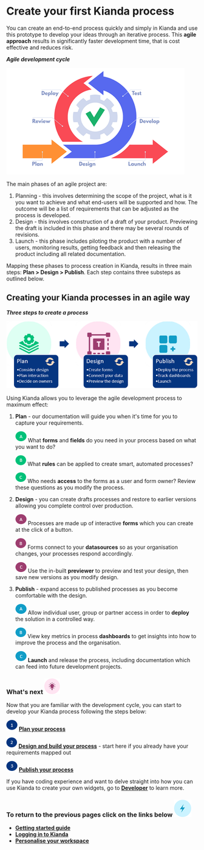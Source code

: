 # Create your first Kianda process #

You can create an end-to-end process quickly and simply in Kianda and use this prototype to develop your ideas through an iterative process. This **agile approach** results in significantly faster development time, that is cost effective and reduces risk.

***Agile development cycle***

![Agile approach](../images/agile.png)

The main phases of an agile project are:

1. Planning - this involves determining the scope of the project, what is it you want to achieve and what end-users will be supported and how. The outcome will be a list of requirements that can be adjusted as the process is developed.
2. Design - this involves construction of a draft of your product. Previewing the draft is included in this phase and there may be several rounds of revisions. 
3. Launch - this phase includes piloting the product with a number of users, monitoring results, getting feedback and then releasing the product including all related documentation.

Mapping these phases to process creation in Kianda, results in three main steps: **Plan > Design > Publish**. Each step contains three substeps as outlined below.



## Creating your Kianda processes in an agile way ##

***Three steps to create a process***

![Kianda process creation](../images/flowchart.png)



Using Kianda allows you to leverage the agile development process to maximum effect:

1. **Plan** - our documentation will guide you when it's time for you to capture your requirements.

   ![A](../images/greena.png) What **forms** and **fields** do you need in your process based on what you want to do?

   ![B](../images/greenb.png) What **rules** can be applied to create smart, automated processes?

   ![C](../images/greenc.png) Who needs **access** to the forms as a user and form owner? Review these questions as you modify the process.
    </br>  

 2. **Design** - you can create drafts processes and restore to earlier versions allowing you complete control over production.

    ![A](../images/a.png) Processes are made up of interactive **forms** which you can create at the click of a button.

    ![B](../images/b.png) Forms connect to your **datasources** so as your organisation changes, your processes respond accordingly.

    ![C](../images/c.png) Use the in-built **previewer** to preview and test your design, then save new versions as you modify design.
    </br>

3. **Publish** - expand access to published processes as you become comfortable with the design.

   ![A](../images/bluea.png) Allow individual user, group or partner access in order to **deploy** the solution in a controlled way.

   ![B](../images/blueb.png) View key metrics in process **dashboards** to get insights into how to improve the process and the organisation.

   ![C](../images/bluec.png) **Launch** and release the process, including documentation which can feed into future development projects.

   


### What's next  ![Idea icon](../images/18.png) ###

Now that you are familiar with the development cycle, you can start to develop your Kianda process following the steps below:

![1](../images/one.png)  [**Plan your process**](getting-started/create_process/plan_process.md) 

![2](../images/two.png)  [**Design and build your process**](getting-started/create_process/design_process.md) - start here if you already have your requirements mapped out

![3](../images/three.png)  [**Publish your process**](getting-started/create_process/publish_process.md)

If you have coding experience and want to delve straight into how you can use Kianda to create your own widgets, go to [**Developer**](getting-started/welcome/low_code.md#how-to-get-started-with-developer) to learn more.




### **To return to the previous pages click on the links below**  ![Idea icon](../images/10.png) 

- [**Getting started guide**](getting-started/)
- **[Logging in to Kianda](getting-started/logging_in/)**
- **[Personalise your workspace](getting-started/logging_in/personalise_workspace.md)**

